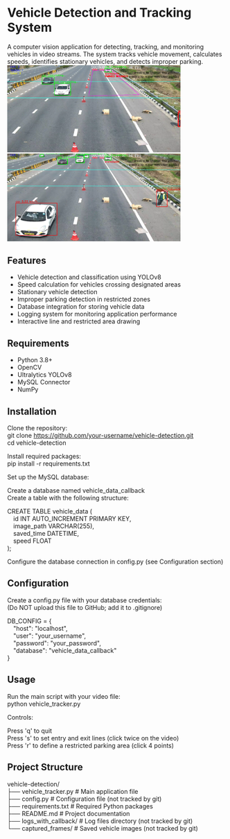 # Vehicle Detection and Tracking System

A computer vision application for detecting, tracking, and monitoring vehicles in video streams. The system tracks vehicle movement, calculates speeds, identifies stationary vehicles, and detects improper parking.
<img src="sample pictures/1.png" alt="Vehicle Detection" width="400"/>
<img src="sample pictures/2.png" alt="Vehicle Detection" width="400"/>


## Features

- Vehicle detection and classification using YOLOv8  
- Speed calculation for vehicles crossing designated areas  
- Stationary vehicle detection  
- Improper parking detection in restricted zones  
- Database integration for storing vehicle data  
- Logging system for monitoring application performance  
- Interactive line and restricted area drawing  

## Requirements

- Python 3.8+  
- OpenCV  
- Ultralytics YOLOv8  
- MySQL Connector  
- NumPy  

## Installation

Clone the repository:  
git clone https://github.com/your-username/vehicle-detection.git  
cd vehicle-detection  

Install required packages:  
pip install -r requirements.txt  

Set up the MySQL database:

Create a database named vehicle_data_callback  
Create a table with the following structure:

CREATE TABLE vehicle_data (  
 id INT AUTO_INCREMENT PRIMARY KEY,  
 image_path VARCHAR(255),  
 saved_time DATETIME,  
 speed FLOAT  
);

Configure the database connection in config.py (see Configuration section)

## Configuration

Create a config.py file with your database credentials:  
(Do NOT upload this file to GitHub; add it to .gitignore)

DB_CONFIG = {  
 "host": "localhost",  
 "user": "your_username",  
 "password": "your_password",  
 "database": "vehicle_data_callback"  
}

## Usage

Run the main script with your video file:  
python vehicle_tracker.py

Controls:

Press 'q' to quit  
Press 's' to set entry and exit lines (click twice on the video)  
Press 'r' to define a restricted parking area (click 4 points)

## Project Structure

vehicle-detection/  
├── vehicle_tracker.py     # Main application file  
├── config.py              # Configuration file (not tracked by git)  
├── requirements.txt       # Required Python packages  
├── README.md              # Project documentation  
├── logs_with_callback/    # Log files directory (not tracked by git)  
└── captured_frames/       # Saved vehicle images (not tracked by git)  

